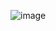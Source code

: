 ![image](https://github.com/geuning/Algorithm/assets/96937623/c5c3c79d-1873-4d01-be67-d0f23bb5b537)
